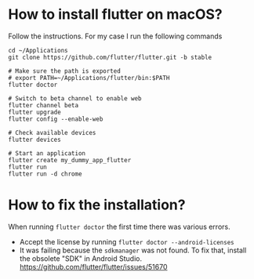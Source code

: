 # How to install flutter on macOS?

Follow the instructions. For my case I run the following commands

```shell
cd ~/Applications
git clone https://github.com/flutter/flutter.git -b stable

# Make sure the path is exported
# export PATH=~/Applications/flutter/bin:$PATH
flutter doctor

# Switch to beta channel to enable web
flutter channel beta
flutter upgrade
flutter config --enable-web

# Check available devices
flutter devices

# Start an application
flutter create my_dummy_app_flutter
flutter run
flutter run -d chrome
```

# How to fix the installation?

When running `flutter doctor` the first time there was various errors.

* Accept the license by running
  `flutter doctor --android-licenses`
* It was failing because the `sdkmanager` was not found. To fix that, install the obsolete "SDK" in Android Studio.
  https://github.com/flutter/flutter/issues/51670


